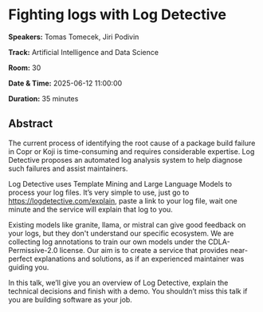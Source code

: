 # Fighting logs with Log Detective

**Speakers:** Tomas Tomecek, Jiri Podivin
                    
**Track:** Artificial Intelligence and Data Science
                    
**Room:** 30
                    
**Date & Time:** 2025-06-12 11:00:00
                    
**Duration:** 35 minutes
                    
## Abstract
                    
The current process of identifying the root cause of a package build failure in Copr or Koji is time-consuming and requires considerable expertise. Log Detective proposes an automated log analysis system to help diagnose such failures and assist maintainers.

Log Detective uses Template Mining and Large Language Models to process your log files. It’s very simple to use, just go to https://logdetective.com/explain, paste a link to your log file, wait one minute and the service will explain that log to you.

Existing models like granite, llama, or mistral can give good feedback on your logs, but they don't understand our specific ecosystem. We are collecting log annotations to train our own models under the CDLA-Permissive-2.0 license. Our aim is to create a service that provides near-perfect explanations and solutions, as if an experienced maintainer was guiding you.

In this talk, we’ll give you an overview of Log Detective, explain the technical decisions and finish with a demo. You shouldn’t miss this talk if you are building software as your job.

